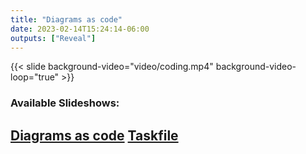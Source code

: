 ```yaml
---
title: "Diagrams as code"
date: 2023-02-14T15:24:14-06:00
outputs: ["Reveal"]
---
```

{{< slide background-video="video/coding.mp4" background-video-loop="true" >}}

### Available Slideshows:


[Diagrams as code](diagrams/)
[Taskfile](taskfile/)
---
